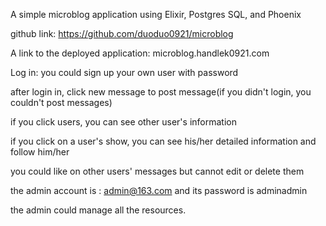 A simple microblog application using Elixir, Postgres SQL, and Phoenix


github link:   https://github.com/duoduo0921/microblog

A link to the deployed application: microblog.handlek0921.com


Log in: you could sign up your own user with password

after login in, click new message to post message(if you didn't login, you couldn't post messages)

if you click users, you can see other user's information

if you click on a user's show, you can see his/her detailed information and follow him/her

you could like on other users' messages but cannot edit or delete them

the admin account is : admin@163.com and its password is adminadmin

the admin could manage all the resources. 

